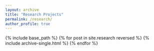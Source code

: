 ```yaml
---
layout: archive
title: "Research Projects"
permalink: /research/
author_profile: true
---
```

{% include base_path %}
{% for post in site.research reversed %}
  {% include archive-single.html %}
{% endfor %}
